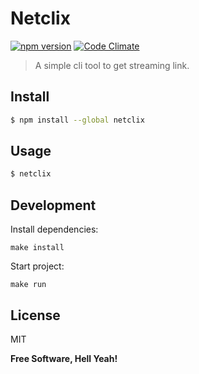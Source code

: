 Netclix
===

[![npm version](https://badge.fury.io/js/netclix.svg)](https://badge.fury.io/js/netclix)
[![Code Climate](https://codeclimate.com/github/stoneo/netclix/badges/gpa.svg)](https://codeclimate.com/github/stoneo/netclix)

> A simple cli tool to get streaming link.

Install
---

```bash
$ npm install --global netclix
```

Usage
---

```bash
$ netclix
```

## Development

Install dependencies:

`make install`

Start project:

`make run`

License
---

MIT

**Free Software, Hell Yeah!**
